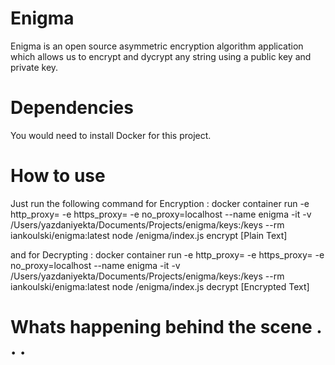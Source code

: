 # Enigma
Enigma is an open source asymmetric encryption algorithm application which allows us to encrypt and dycrypt any string using a public key and private key.

# Dependencies
You would need to install Docker for this project.

# How to use
Just run the following command for Encryption :
docker container run -e http_proxy= -e https_proxy= -e no_proxy=localhost --name enigma -it -v /Users/yazdaniyekta/Documents/Projects/enigma/keys:/keys --rm iankoulski/enigma:latest node /enigma/index.js encrypt [Plain Text]

and for Decrypting :
docker container run -e http_proxy= -e https_proxy= -e no_proxy=localhost --name enigma -it -v /Users/yazdaniyekta/Documents/Projects/enigma/keys:/keys --rm iankoulski/enigma:latest node /enigma/index.js decrypt [Encrypted Text]

# Whats happening behind the scene . . .

